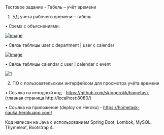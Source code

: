 Тестовое задание - Табель – учёт времени

 1) БД учета рабочего времени – табель
 
  • Схема с объяснениями:

<a href="https://ibb.co/GkTbqQK"><img src="https://i.ibb.co/d6gzR4d/image.png" alt="image" border="0"></a>

  • Связь таблицы user с department | user с calendar

<a href="https://ibb.co/hMLGyDG"><img src="https://i.ibb.co/QcpWfrW/image.png" alt="image" border="0"></a>

  • Связь таблицы calendar с user | calendar с event
  
  <a href="https://ibb.co/cw3vpyD"><img src="https://i.ibb.co/w7gLbdM/1.png" alt="1" border="0"></a>
  
  
  2) ПО с пользовательским интерфейсом для просмотра учёта времени
  
  • Ссылка на исходный код - https://github.com/skipperokk/hometask (главная страница http://localhost:8080/)
  
  • Ссылка на приложение (deploy on Heroku) - https://hometask-nauka.herokuapp.com/

Код написан на Java с использованием Spring Boot, Lombok, MySQL, Thymeleaf, Bootstrap 4.
